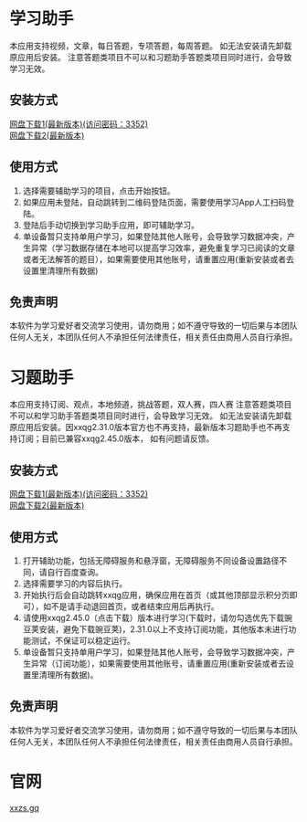 # 学习助手
本应用支持视频，文章，每日答题，专项答题，每周答题。
如无法安装请先卸载原应用后安装。
注意答题类项目不可以和习题助手答题类项目同时进行，会导致学习无效。

## 安装方式
[网盘下载1(最新版本)(访问密码：3352)](https://url80.ctfile.com/f/38043580-857333877-e184d7?p=3352)  
[网盘下载2(最新版本)](https://www.mediafire.com/file/souj8xygmpi4btn/xxzs_3.3.9_10390.apk/file)

## 使用方式
1. 选择需要辅助学习的项目，点击开始按钮。
2. 如果应用未登陆，自动跳转到二维码登陆页面，需要使用学习App人工扫码登陆。
3. 登陆后手动切换到学习助手应用，即可辅助学习。
4. 单设备暂只支持单用户学习，如果登陆其他人账号，会导致学习数据冲突，产生异常（学习数据存储在本地可以提高学习效率，避免重复学习已阅读的文章或者无法解答的题目），如果需要使用其他账号，请重置应用(重新安装或者去设置里清理所有数据)

## 免责声明
本软件为学习爱好者交流学习使用，请勿商用；如不遵守导致的一切后果与本团队任何人无关，本团队任何人不承担任何法律责任，相关责任由商用人员自行承担。

# 习题助手
本应用支持订阅、观点，本地频道，挑战答题，双人赛，四人赛
注意答题类项目不可以和学习助手答题类项目同时进行，会导致学习无效。
如无法安装请先卸载原应用后安装。因xxqg2.31.0版本官方也不再支持，最新版本习题助手也不再支持订阅；目前已兼容xxqg2.45.0版本， 如有问题请反馈。

## 安装方式
[网盘下载1(最新版本)(访问密码：3352)](https://url80.ctfile.com/f/38043580-857338296-59651f?p=3352)  
[网盘下载2(最新版本)](https://www.mediafire.com/file/ce786jr6l8dpb6m/xtzs_1.2.0_10200.apk/file)

## 使用方式
1. 打开辅助功能，包括无障碍服务和悬浮窗，无障碍服务不同设备设置路径不同，请自行百度查询。
2. 选择需要学习的内容后执行。
3. 开始执行后会自动跳转xxqg应用，确保应用在首页（或其他顶部显示积分页即可），如不是请手动退回首页，或者结束应用后再执行。
4. 请使用xxqg2.45.0（点击下载）版本进行学习(下载时，请勿勾选优先下载豌豆荚安装，避免下载豌豆荚)，2.31.0以上不支持订阅功能，其他版本未进行功能测试，不保证可以稳定运行。
5. 单设备暂只支持单用户学习，如果登陆其他人账号，会导致学习数据冲突，产生异常（订阅功能），如果需要使用其他账号，请重置应用(重新安装或者去设置里清理所有数据)。

## 免责声明
本软件为学习爱好者交流学习使用，请勿商用；如不遵守导致的一切后果与本团队任何人无关，本团队任何人不承担任何法律责任，相关责任由商用人员自行承担。

# 官网
[xxzs.gq](http://xxzs.gq/)
